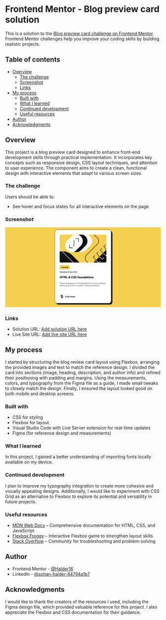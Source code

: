 # Frontend Mentor - Blog preview card solution

This is a solution to the [Blog preview card challenge on Frontend Mentor](https://www.frontendmentor.io/challenges/blog-preview-card-ckPaj01IcS). Frontend Mentor challenges help you improve your coding skills by building realistic projects. 

## Table of contents

- [Overview](#overview)
  - [The challenge](#the-challenge)
  - [Screenshot](#screenshot)
  - [Links](#links)
- [My process](#my-process)
  - [Built with](#built-with)
  - [What I learned](#what-i-learned)
  - [Continued development](#continued-development)
  - [Useful resources](#useful-resources)
- [Author](#author)
- [Acknowledgments](#acknowledgments)


## Overview

This project is a blog preview card designed to enhance front-end development skills through practical implementation. It incorporates key concepts such as responsive design, CSS layout techniques, and attention to user experience. The component aims to create a clean, functional design with interactive elements that adapt to various screen sizes.

### The challenge

Users should be able to:

- See hover and focus states for all interactive elements on the page

### Screenshot

![](./assets/images/screenshot.png)

### Links

- Solution URL: [Add solution URL here](/)
- Live Site URL: [Add live site URL here](/)

## My process

I started by structuring the blog review card layout using Flexbox, arranging the provided images and text to match the reference design. I divided the card into sections (image, heading, description, and author info) and refined their positioning with padding and margins. Using the measurements, colors, and typography from the Figma file as a guide, I made small tweaks to closely match the design. Finally, I ensured the layout looked good on both mobile and desktop screens.

### Built with

- CSS for styling  
- Flexbox for layout  
- Visual Studio Code with Live Server extension for real-time updates
- Figma (for reference design and measurements)

### What I learned

In this project, I gained a better understanding of importing fonts locally available on my device.

### Continued development

I plan to improve my typography integration to create more cohesive and visually appealing designs. Additionally, I would like to experiment with CSS Grid as an alternative to Flexbox to explore its potential and versatility in future projects.

### Useful resources

- [MDN Web Docs](https://developer.mozilla.org/en-US/) – Comprehensive documentation for HTML, CSS, and JavaScript  
- [Flexbox Froggy](https://flexboxfroggy.com/) – Interactive Flexbox game to strengthen layout skills 
- [Stack Overflow](https://stackoverflow.com/) – Community for troubleshooting and problem-solving

## Author

- Frontend Mentor - [@Halder16](https://www.frontendmentor.io/profile/Halder16)
- LinkedIn - [@sohan-halder-84794a1b7](https://www.linkedin.com/in/sohan-halder-84794a1b7)

## Acknowledgments

I would like to thank the creators of the resources I used, including the Figma design file, which provided valuable reference for this project. I also appreciate the Flexbox and CSS documentation for their guidance.